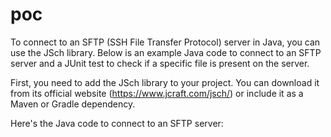 # poc


To connect to an SFTP (SSH File Transfer Protocol) server in Java, you can use the JSch library. Below is an example Java code to connect to an SFTP server and a JUnit test to check if a specific file is present on the server.

First, you need to add the JSch library to your project. You can download it from its official website (https://www.jcraft.com/jsch/) or include it as a Maven or Gradle dependency.

Here's the Java code to connect to an SFTP server:

